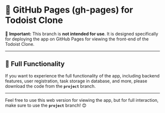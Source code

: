 # 📄 GitHub Pages (gh-pages) for Todoist Clone

🚨 **Important:** This branch is **not intended for use**. It is designed specifically for deploying the app on GitHub Pages for viewing the front-end of the Todoist Clone.

---

## 🚀 **Full Functionality**

If you want to experience the full functionality of the app, including backend features, user registration, task storage in database, and more, please download the code from the **`project`** branch.

---

Feel free to use this web version for viewing the app, but for full interaction, make sure to use the **`project`** branch! 😊